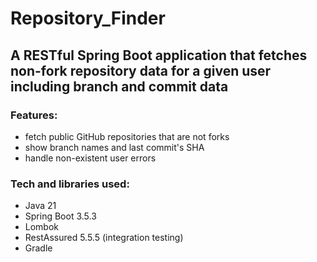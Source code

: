 # Repository_Finder

## A RESTful Spring Boot application that fetches non-fork repository data for a given user including branch and commit data

### Features: 
  - fetch public GitHub repositories that are not forks
  - show branch names and last commit's SHA
  - handle non-existent user errors

### Tech and libraries used:
  - Java 21
  - Spring Boot 3.5.3
  - Lombok
  - RestAssured 5.5.5 (integration testing)
  - Gradle 
